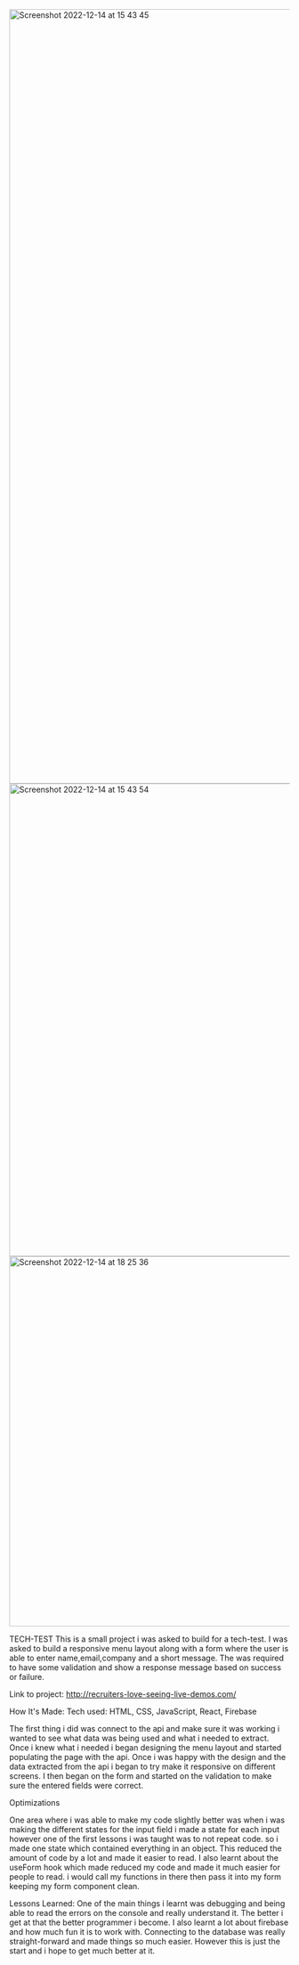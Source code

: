 <img width="1391" alt="Screenshot 2022-12-14 at 15 43 45" src="https://user-images.githubusercontent.com/71928795/207641970-119bbad7-b938-4585-b5bd-4807b7f42d7a.png">
<img width="849" alt="Screenshot 2022-12-14 at 15 43 54" src="https://user-images.githubusercontent.com/71928795/207641979-21e1c83d-818e-46f2-a5b4-352e9366acc9.png">
<img width="665" alt="Screenshot 2022-12-14 at 18 25 36" src="https://user-images.githubusercontent.com/71928795/207678062-681cf640-1060-4e4a-a9df-2c0a9164b20b.png">

TECH-TEST
This is a small project i was asked to build for a tech-test. I was asked to build a responsive menu layout along with a form where the user is able to enter name,email,company and a short message. The was required to have some validation and show a response message based on success or failure.

Link to project: http://recruiters-love-seeing-live-demos.com/

How It's Made:
Tech used: HTML, CSS, JavaScript, React, Firebase

The first thing i did was connect to the api and make sure it was working i wanted to see what data was being used and what i needed to extract. Once i knew what i needed i began designing the menu layout and started populating the page with the api. Once i was happy with the design and the data extracted from the api i began to try make it responsive on different screens. I then began on the form and started on the validation to make sure the entered fields were correct.

Optimizations

One area where i was able to make my code slightly better was when i was making the different states for the input field i made a state for each input however one of the first lessons i was taught was to not repeat code. so i made one state which contained everything in an object. This reduced the amount of code by a lot and made it easier to read. I also learnt about the useForm hook which made reduced my code and made it much easier for people to read. i would call my functions in there then pass it into my form keeping my form component clean.

Lessons Learned:
One of the main things i learnt was debugging and being able to read the errors on the console and really understand it. The better i get at that the better programmer i become. I also learnt a lot about firebase and how much fun it is to work with. Connecting to the database was really straight-forward and made things so much easier. However this is just the start and i hope to get much better at it.
